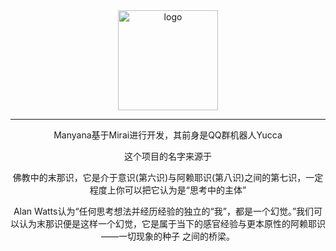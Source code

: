 <div align="center">
   <img width="160" src="https://github.com/avilliai/YIRIS/blob/main/QQ%E5%9B%BE%E7%89%8720230623102552.jpg
" alt="logo"></br>

   

----


Manyana基于Mirai进行开发，其前身是QQ群机器人Yucca

这个项目的名字来源于
     <p>佛教中的末那识，它是介于意识(第六识)与阿赖耶识(第八识)之间的第七识，一定程度上你可以把它认为是“思考中的主体”</p>
     <p>Alan Watts认为“任何思考想法并经历经验的独⽴的“我”，都是⼀个幻觉。”我们可以认为末那识便是这样一个幻觉，它是属于当下的感官经验与更本原性的阿赖耶识——一切现象的种子 之间的桥梁。</p>
</div>


